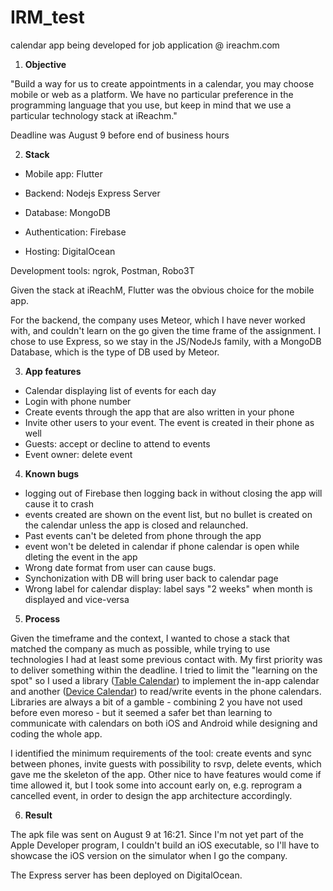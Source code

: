 # IRM_test
calendar app being developed for job application @ ireachm.com

1. **Objective**

"Build a way for us to create appointments in a calendar, you may choose mobile or web as a platform.
We have no particular preference in the programming language that you use, but keep in mind that we use a particular technology stack at iReachm."

Deadline was August 9 before end of business hours

2. **Stack**

- Mobile app: Flutter

- Backend: Nodejs Express Server

- Database: MongoDB

- Authentication: Firebase

- Hosting: DigitalOcean

Development tools: ngrok, Postman, Robo3T 


Given the stack at iReachM, Flutter was the obvious choice for the mobile app. 

For the backend, the company uses Meteor, which I have never worked with, and couldn't learn on the go given the time frame of the assignment. I chose to use Express, so we stay in the JS/NodeJs family, with a MongoDB Database, which is the type of DB used by Meteor.

3. **App features**
- Calendar displaying list of events for each day
- Login with phone number
- Create events through the app that are also written in your phone
- Invite other users to your event. The event is created in their phone as well
- Guests: accept or decline to attend to events
- Event owner: delete event

4. **Known bugs** 

- logging out of Firebase then logging back in without closing the app will cause it to crash
- events created are shown on the event list, but no bullet is created on the calendar unless the app is closed and relaunched.
- Past events can't be deleted from phone through the app
- event won't be deleted in calendar if phone calendar is open while dleting the event in the app
- Wrong date format from user can cause bugs.
- Synchonization with DB will bring user back to calendar page
- Wrong label for calendar display: label says "2 weeks" when month is displayed and vice-versa

5. **Process**

Given the timeframe and the context, I wanted to chose a stack that matched the company as much as possible, while trying to use technologies I had at least some previous contact with.
My first priority was to deliver something within the deadline. I tried to limit the "learning on the spot" so I used a library ([Table Calendar](https://pub.dev/packages/table_calendar)) to implement the in-app calendar and another ([Device Calendar](https://pub.dev/packages/device_calendar)) to read/write events in the phone calendars. Libraries are always a bit of a gamble - combining 2 you have not used before even moreso - but it seemed a safer bet than learning to communicate with calendars on both iOS and Android while designing and coding the whole app.

I identified the minimum requirements of the tool: create events and sync between phones, invite guests with possibility to rsvp, delete events, which gave me the skeleton of the app. Other nice to have features would come if time allowed it, but I took some into account early on, e.g. reprogram a cancelled event, in order to design the app architecture accordingly.

6. **Result**

The apk file was sent on August 9 at 16:21. Since I'm not yet part of the Apple Developer program, I couldn't build an iOS executable, so I'll have to showcase the iOS version on the simulator when I go the company.

The Express server has been deployed on DigitalOcean.




